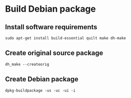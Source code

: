 # Build Debian package


## Install software requirements

```shell
sudo apt-get install build-essential quilt make dh-make
```

## Create original source package

```shell
dh_make --createorig
```

## Create Debian package

```shell
dpkg-buildpackage -us -uc -ui -i
```
